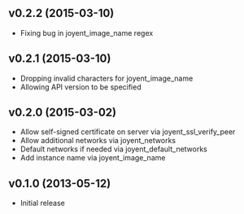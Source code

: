 v0.2.2 (2015-03-10)
-------------------
- Fixing bug in joyent_image_name regex

v0.2.1 (2015-03-10)
-------------------
- Dropping invalid characters for joyent_image_name
- Allowing API version to be specified

v0.2.0 (2015-03-02)
-------------------
- Allow self-signed certificate on server via joyent_ssl_verify_peer
- Allow additional networks via joyent_networks
- Default networks if needed via joyent_default_networks
- Add instance name via joyent_image_name

v0.1.0 (2013-05-12)
-------------------
* Initial release
